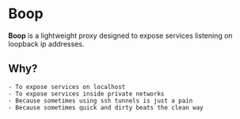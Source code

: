 # Boop

**Boop** is a lightweight proxy designed to expose services listening on loopback ip addresses. 

## Why?

    - To expose services on localhost
    - To expose services inside private networks
    - Because sometimes using ssh tunnels is just a pain
    - Because sometimes quick and dirty beats the clean way
